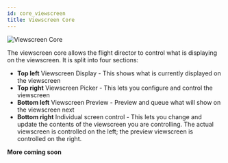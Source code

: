 ```yaml
---
id: core_viewscreen
title: Viewscreen Core
---
```


![Viewscreen Core](/docs/core_viewscreen.jpg)

The viewscreen core allows the flight director to control what is displaying on
the viewscreen. It is split into four sections:

* **Top left** Viewscreen Display - This shows what is currently displayed on
  the viewscreen
* **Top right** Viewscreen Picker - This lets you configure and control the
  viewscreen
* **Bottom left** Viewscreen Preview - Preview and queue what will show on the
  viewscreen next
* **Bottom right** Individual screen control - This lets you change and update
  the contents of the viewscreen you are controlling. The actual viewscreen is
  controlled on the left; the preview viewscreen is controlled on the right.

**More coming soon**
